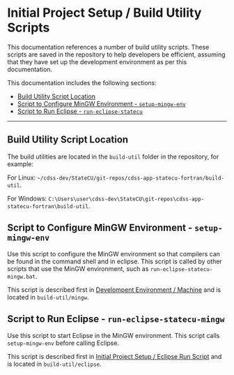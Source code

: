 # Initial Project Setup / Build Utility Scripts

This documentation references a number of build utility scripts.
These scripts are saved in the repository to help developers be efficient,
assuming that they have set up the development environment as per this documentation.

This documentation includes the following sections:

* [Build Utility Script Location](#build-utility-script-location)
* [Script to Configure MinGW Environment - `setup-mingw-env`](#script-to-configure-mingw-environment-setup-mingw-env)
* [Script to Run Eclipse - `run-eclipse-statecu`](#script-to-run-eclipse-run-eclipse-statecu-mingw)

-------------------

## Build Utility Script Location

The build utilities are located in the `build-util` folder in the repository, for example:

For Linux:  `~/cdss-dev/StateCU/git-repos/cdss-app-statecu-fortran/build-util`.

For Windows:  `C:\Users\user\cdss-dev\StateCU\git-repos\cdss-app-statecu-fortran\build-util`.

## Script to Configure MinGW Environment - `setup-mingw-env`

Use this script to configure the MinGW environment so that compilers can be found in the command shell and in eclipse.
This script is called by other scripts that use the MinGW environment, such as `run-eclipse-statecu-mingw.bat`.

This script is described first in [Develompent Environment / Machine](dev-env/machine/) and is located in `build-util/mingw`.

## Script to Run Eclipse - `run-eclipse-statecu-mingw`

Use this script to start Eclipse in the MinGW environment.
This script calls `setup-mingw-env` before calling Eclipse.

This script is described first in [Initial Project Setup / Eclipse Run Script](eclipse-run-script/) and is located in `build-util/eclipse`.
